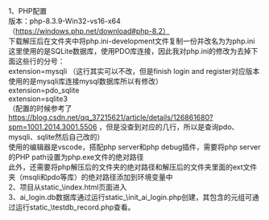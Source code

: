 1、PHP配置  
  版本：php-8.3.9-Win32-vs16-x64（https://windows.php.net/download#php-8.2）  
  下载解压后在文件夹中将php.ini-development文件复制一份并改名为为php.ini  
  这里使用的是SQLite数据库，使用PDO库连接，因此我对php.ini的修改为去掉下面这些行的分号：  
  extension=mysqli （这行其实可以不改，但是finish login and register对应版本使用的是mysqli库连接mysql数据库所以有修改）  
  extension=pdo_sqlite   
  extension=sqlite3  
  （配置的时候参考了 https://blog.csdn.net/qq_37215621/article/details/126861680?spm=1001.2014.3001.5506 ，但是没查到对应的几行，所以是查询pdo、mysqli、sqlite然后自己改的）  
  使用的编辑器是vscode，搭配php server和php debug插件，需要将php server的PHP path设置为php.exe文件的绝对路径  
  此外，还需要将php解压后的文件夹的绝对路径和解压后的文件夹里面的ext文件夹（msqli和pdo等库）的绝对路径添加到环境变量中  
2、项目从static_\index.html页面进入  
3、ai_login.db数据库通过运行static_\init_ai_login.php创建，其包含的元组可通过运行static_\testdb_record.php查看。  
